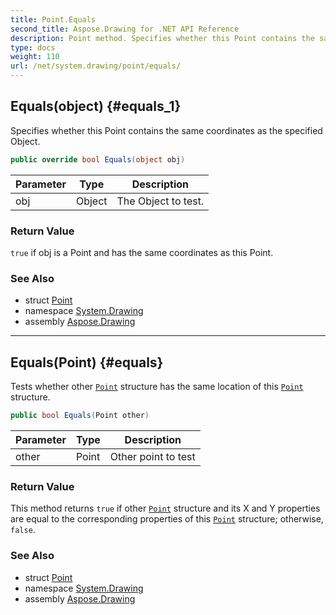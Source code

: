 ```yaml
---
title: Point.Equals
second_title: Aspose.Drawing for .NET API Reference
description: Point method. Specifies whether this Point contains the same coordinates as the specified Object
type: docs
weight: 110
url: /net/system.drawing/point/equals/
---
```

## Equals(object) {#equals_1}

Specifies whether this Point contains the same coordinates as the specified Object.

```csharp
public override bool Equals(object obj)
```

| Parameter | Type | Description |
| --- | --- | --- |
| obj | Object | The Object to test. |

### Return Value

`true` if obj is a Point and has the same coordinates as this Point.

### See Also

* struct [Point](../)
* namespace [System.Drawing](../../point/)
* assembly [Aspose.Drawing](../../../)

---

## Equals(Point) {#equals}

Tests whether other [`Point`](../) structure has the same location of this [`Point`](../) structure.

```csharp
public bool Equals(Point other)
```

| Parameter | Type | Description |
| --- | --- | --- |
| other | Point | Other point to test |

### Return Value

This method returns `true` if other [`Point`](../) structure and its X and Y properties are equal to the corresponding properties of this [`Point`](../) structure; otherwise, `false`.

### See Also

* struct [Point](../)
* namespace [System.Drawing](../../point/)
* assembly [Aspose.Drawing](../../../)


